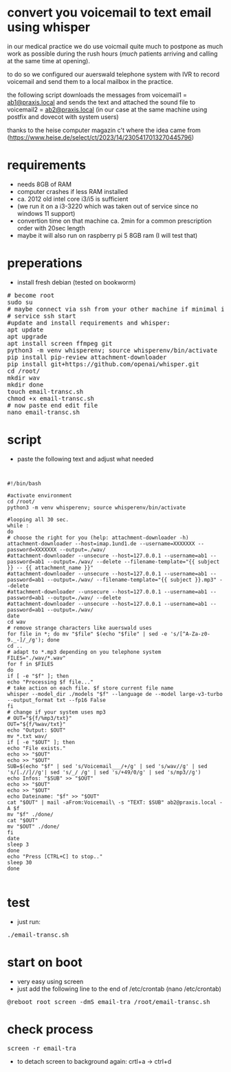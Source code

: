 convert you voicemail to text email using whisper
====
in our medical practice we do use voicmail quite much to postpone as much work as possible during the rush hours (*much* patients arriving and calling at the same time at opening).

to do so we configured our auerswald telephone system with IVR to record voicemail and send them to a local mailbox in the practice.

the following script downloads the messages from voicemail1 = ab1@praxis.local and sends the text and attached the sound file to voicemail2 = ab2@praxis.local (in our case at the same machine using postfix and dovecot with system users)

thanks to the heise computer magazin c't where the idea came from (https://www.heise.de/select/ct/2023/14/2305417013270445796)

requirements
==
* needs 8GB of RAM
* computer crashes if less RAM installed
* ca. 2012 old intel core i3/i5 is sufficient
* (we run it on a i3-3220 which was taken out of service since no windows 11 support)
* convertion time on that machine ca. 2min for a common prescription order with 20sec length 
* maybe it will also run on raspberry pi 5 8GB ram (I will test that)

preperations
==
* install fresh debian (tested on bookworm)
<pre>
# become root
sudo su
# maybe connect via ssh from your other machine if minimal install:
# service ssh start
#update and install requirements and whisper:
apt update
apt upgrade
apt install screen ffmpeg git
python3 -m venv whisperenv; source whisperenv/bin/activate
pip install pip-review attachment-downloader
pip install git+https://github.com/openai/whisper.git
cd /root/
mkdir wav
mkdir done
touch email-transc.sh 
chmod +x email-transc.sh 
# now paste end edit file
nano email-transc.sh 
</pre>
script
==
* paste the following text and adjust what needed
<pre>
<code>

#!/bin/bash

#activate environment
cd /root/ 
python3 -m venv whisperenv; source whisperenv/bin/activate

#looping all 30 sec.
while : 
do
# choose the right for you (help: attachment-downloader -h)
attachment-downloader --host=imap.1und1.de --username=XXXXXXX --password=XXXXXXX --output=./wav/
#attachment-downloader --unsecure --host=127.0.0.1 --username=ab1 --password=ab1 --output=./wav/ --delete --filename-template="{{ subject }} -- {{ attachment_name }}" 
#attachment-downloader --unsecure --host=127.0.0.1 --username=ab1 --password=ab1 --output=./wav/ --filename-template="{{ subject }}.mp3" --delete 
#attachment-downloader --unsecure --host=127.0.0.1 --username=ab1 --password=ab1 --output=./wav/ --delete 
#attachment-downloader --unsecure --host=127.0.0.1 --username=ab1 --password=ab1 --output=./wav/ 
date 
cd wav 
# remove strange characters like auerswald uses
for file in *; do mv "$file" $(echo "$file" | sed -e 's/[^A-Za-z0-9._-]/_/g'); done 
cd .. 
# adapt to *.mp3 depending on you telephone system
FILES="./wav/*.wav" 
for f in $FILES 
do 
if [ -e "$f" ]; then 
echo "Processing $f file..." 
# take action on each file. $f store current file name 
whisper --model_dir ./models "$f" --language de --model large-v3-turbo --output_format txt --fp16 False 
fi 
# change if your system uses mp3
# OUT="${f/%mp3/txt}" 
OUT="${f/%wav/txt}" 
echo "Output: $OUT" 
mv *.txt wav/ 
if [ -e "$OUT" ]; then 
echo "File exists." 
echo >> "$OUT" 
echo >> "$OUT" 
SUB=$(echo "$f" | sed 's/Voicemail___/+/g' | sed 's/wav//g' | sed 's/[.//]//g'| sed 's/_/ /g' | sed 's/+49/0/g' | sed 's/mp3//g') 
echo Infos: "$SUB" >> "$OUT" 
echo >> "$OUT" 
echo >> "$OUT" 
echo Dateiname: "$f" >> "$OUT" 
cat "$OUT" | mail -aFrom:Voicemail\<root@praxis.local\> -s "TEXT: $SUB" ab2@praxis.local -A $f 
mv "$f" ./done/ 
cat "$OUT" 
mv "$OUT" ./done/ 
fi 
date 
sleep 3 
done
echo "Press [CTRL+C] to stop.." 
sleep 30 
done  
</code>
</pre>
test
==
* just run:
<pre>
./email-transc.sh
</pre>
start on boot
==
 * very easy using screen
 * just add the following line to the end of /etc/crontab (nano /etc/crontab)
<pre>@reboot root screen -dmS email-tra /root/email-transc.sh</pre>
check process
==
<pre>screen -r email-tra</pre>
* to detach screen to background again: crtl+a -> ctrl+d

